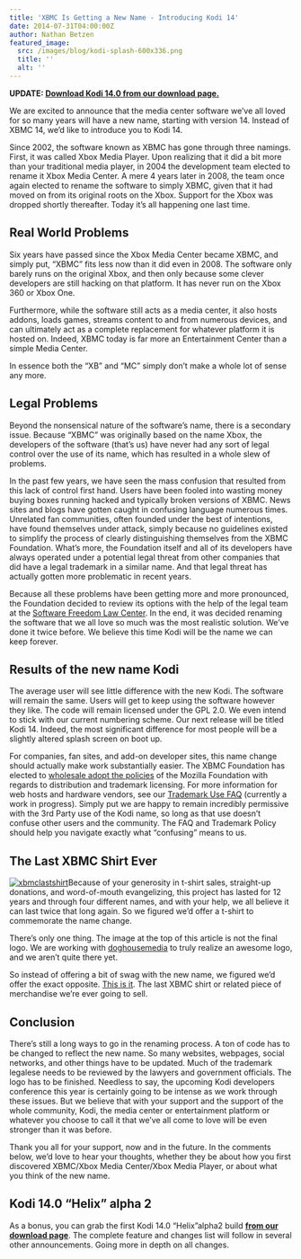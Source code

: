 ```yaml
---
title: 'XBMC Is Getting a New Name - Introducing Kodi 14'
date: 2014-07-31T04:00:00Z
author: Nathan Betzen
featured_image:
  src: /images/blog/kodi-splash-600x336.png
  title: ''
  alt: ''
---
```

**UPDATE: [Download Kodi 14.0 from our download page.](https://kodi.wiki/download/)**

 We are excited to announce that the media center software we’ve all loved for so many years will have a new name, starting with version 14. Instead of XBMC 14, we’d like to introduce you to Kodi 14.

 Since 2002, the software known as XBMC has gone through three namings. First, it was called Xbox Media Player. Upon realizing that it did a bit more than your traditional media player, in 2004 the development team elected to rename it Xbox Media Center. A mere 4 years later in 2008, the team once again elected to rename the software to simply XBMC, given that it had moved on from its original roots on the Xbox. Support for the Xbox was dropped shortly thereafter. Today it’s all happening one last time.

 Real World Problems
-------------------

 Six years have passed since the Xbox Media Center became XBMC, and simply put, “XBMC” fits less now than it did even in 2008. The software only barely runs on the original Xbox, and then only because some clever developers are still hacking on that platform. It has never run on the Xbox 360 or Xbox One.

 Furthermore, while the software still acts as a media center, it also hosts addons, loads games, streams content to and from numerous devices, and can ultimately act as a complete replacement for whatever platform it is hosted on. Indeed, XBMC today is far more an Entertainment Center than a simple Media Center.

 In essence both the “XB” and “MC” simply don’t make a whole lot of sense any more.

 Legal Problems
--------------

 Beyond the nonsensical nature of the software’s name, there is a secondary issue. Because “XBMC” was originally based on the name Xbox, the developers of the software (that’s us) have never had any sort of legal control over the use of its name, which has resulted in a whole slew of problems.

 In the past few years, we have seen the mass confusion that resulted from this lack of control first hand. Users have been fooled into wasting money buying boxes running hacked and typically broken versions of XBMC. News sites and blogs have gotten caught in confusing language numerous times. Unrelated fan communities, often founded under the best of intentions, have found themselves under attack, simply because no guidelines existed to simplify the process of clearly distinguishing themselves from the XBMC Foundation. What’s more, the Foundation itself and all of its developers have always operated under a potential legal threat from other companies that did have a legal trademark in a similar name. And that legal threat has actually gotten more problematic in recent years.

 Because all these problems have been getting more and more pronounced, the Foundation decided to review its options with the help of the legal team at the [Software Freedom Law Center](https://www.softwarefreedom.org/ "Software Freedom Law Center"). In the end, it was decided renaming the software that we all love so much was the most realistic solution. We’ve done it twice before. We believe this time Kodi will be the name we can keep forever.

 Results of the new name Kodi
----------------------------

 The average user will see little difference with the new Kodi. The software will remain the same. Users will get to keep using the software however they like. The code will remain licensed under the GPL 2.0. We even intend to stick with our current numbering scheme. Our next release will be titled Kodi 14. Indeed, the most significant difference for most people will be a slightly altered splash screen on boot up.

 For companies, fan sites, and add-on developer sites, this name change should actually make work substantially easier. The XBMC Foundation has elected to [wholesale adopt the policies](https://kodi.wiki/view/XBMC:Trademark_Policy "Kodi Trademark Policy") of the Mozilla Foundation with regards to distribution and trademark licensing. For more information for web hosts and hardware vendors, see our [Trademark Use FAQ](https://kodi.wiki/view/XBMC:Trademark_Policy_FAQ "Kodi Trademark Policy") (currently a work in progress). Simply put we are happy to remain incredibly permissive with the 3rd Party use of the Kodi name, so long as that use doesn’t confuse other users and the community. The FAQ and Trademark Policy should help you navigate exactly what “confusing” means to us.

 The Last XBMC Shirt Ever
------------------------

 [![xbmclastshirt](/sites/default/files/uploads/xbmclastshirt.jpg)](https://teespring.com/lastxbmcshirt1)Because of your generosity in t-shirt sales, straight-up donations, and word-of-mouth evangelizing, this project has lasted for 12 years and through four different names, and with your help, we all believe it can last twice that long again. So we figured we’d offer a t-shirt to commemorate the name change.

 There’s only one thing. The image at the top of this article is not the final logo. We are working with [doghousemedia](https://doghouse.agency/ "doghousemedia") to truly realize an awesome logo, and we aren’t quite there yet.

 So instead of offering a bit of swag with the new name, we figured we’d offer the exact opposite. [This is it](https://teespring.com/lastxbmcshirt1 "The Last XBMC Shirt"). The last XBMC shirt or related piece of merchandise we’re ever going to sell.

  

  

 Conclusion
----------

 There’s still a long ways to go in the renaming process. A ton of code has to be changed to reflect the new name. So many websites, webpages, social networks, and other things have to be updated. Much of the trademark legalese needs to be reviewed by the lawyers and government officials. The logo has to be finished. Needless to say, the upcoming Kodi developers conference this year is certainly going to be intense as we work through these issues. But we believe that with your support and the support of the whole community, Kodi, the media center or entertainment platform or whatever you choose to call it that we’ve all come to love will be even stronger than it was before.

 Thank you all for your support, now and in the future. In the comments below, we’d love to hear your thoughts, whether they be about how you first discovered XBMC/Xbox Media Center/Xbox Media Player, or about what you think of the new name.

 Kodi 14.0 “Helix” alpha 2
-------------------------

 As a bonus, you can grab the first Kodi 14.0 “Helix”alpha2 build **[from our download page](https://kodi.wiki/download/)**. The complete feature and changes list will follow in several other announcements. Going more in depth on all changes.

 